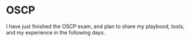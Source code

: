 # OSCP
I have just finished the OSCP exam, and plan to share my playbood, tools, and my experience in the following days.
